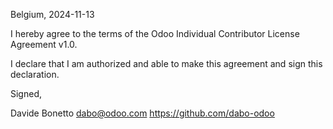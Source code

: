 Belgium, 2024-11-13

I hereby agree to the terms of the Odoo Individual Contributor License
Agreement v1.0.

I declare that I am authorized and able to make this agreement and sign this
declaration.

Signed,

Davide Bonetto dabo@odoo.com https://github.com/dabo-odoo
